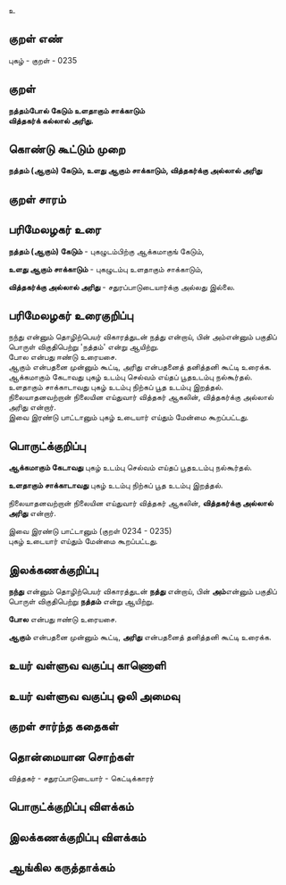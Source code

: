 உ

## குறள் எண் 

புகழ்  - குறள் - 0235  

## குறள் 

**நத்தம்போல் கேடும் உளதாகும் சாக்காடும்  
வித்தகர்க் கல்லால் அரிது.** 

## கொண்டு கூட்டும் முறை

**நத்தம் (ஆகும்) கேடும், உளது ஆகும் சாக்காடும், வித்தகர்க்கு அல்லால் அரிது**
## குறள் சாரம் 


## பரிமேலழகர் உரை

**நத்தம் (ஆகும்) கேடும்** - புகழுடம்பிற்கு ஆக்கமாகுங் கேடும்,  

**உளது ஆகும் சாக்காடும்** - புகழுடம்பு உளதாகும் சாக்காடும்,  

**வித்தகர்க்கு அல்லால் அரிது** - சதுரப்பாடுடையார்க்கு அல்லது இல்லை.

## பரிமேலழகர் உரைகுறிப்பு   

நந்து என்னும் தொழிற்பெயர் விகாரத்துடன் நத்து என்றாய், பின் அம்என்னும் பகுதிப் பொருள் விகுதிபெற்று 'நத்தம்' என்று ஆயிற்று.  
போல என்பது ஈண்டு உரையசை.  
ஆகும் என்பதனை முன்னும் கூட்டி, அரிது என்பதனைத் தனித்தனி கூட்டி உரைக்க.  
ஆக்கமாகும் கேடாவது புகழ் உடம்பு செல்வம் எய்தப் பூதஉடம்பு நல்கூர்தல்.  
உளதாகும் சாக்காடாவது புகழ் உடம்பு நிற்கப் பூத உடம்பு இறத்தல்.  
நிலையாதனவற்றான் நிலையின எய்துவார் வித்தகர் ஆகலின், வித்தகர்க்கு அல்லால் அரிது என்றார்.  
இவை இரண்டு பாட்டானும் புகழ் உடையார் எய்தும் மேன்மை கூறப்பட்டது.    

## பொருட்க்குறிப்பு   

**ஆக்கமாகும் கேடாவது** புகழ் உடம்பு செல்வம் எய்தப் பூதஉடம்பு நல்கூர்தல். 

**உளதாகும் சாக்காடாவது** புகழ் உடம்பு நிற்கப் பூத உடம்பு இறத்தல்.  

நிலையாதனவற்றான் நிலையின எய்துவார் வித்தகர் ஆகலின், **வித்தகர்க்கு அல்லால் அரிது** என்றார்.  

இவை இரண்டு பாட்டானும் (குறள் 0234 - 0235)  
புகழ் உடையார் எய்தும் மேன்மை கூறப்பட்டது.    


## இலக்கணக்குறிப்பு  

**நந்து** என்னும் தொழிற்பெயர் விகாரத்துடன் **நத்து** என்றாய், பின் **அம்**என்னும் பகுதிப் பொருள் விகுதிபெற்று **நத்தம்** என்று ஆயிற்று.  

**போல** என்பது ஈண்டு உரையசை. 

**ஆகும்** என்பதனை முன்னும் கூட்டி, **அரிது** என்பதனைத் தனித்தனி கூட்டி உரைக்க.  

## உயர் வள்ளுவ வகுப்பு காணொளி


## உயர் வள்ளுவ வகுப்பு ஒலி அமைவு 

 
## குறள் சார்ந்த கதைகள் 


## தொன்மையான சொற்கள்

வித்தகர் - சதுரப்பாடுடையார் - கெட்டிக்காரர்  

## பொருட்க்குறிப்பு விளக்கம்


## இலக்கணக்குறிப்பு விளக்கம்


## ஆங்கில கருத்தாக்கம் 


